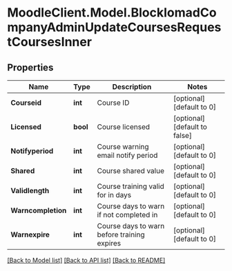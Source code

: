 # MoodleClient.Model.BlockIomadCompanyAdminUpdateCoursesRequestCoursesInner

## Properties

Name | Type | Description | Notes
------------ | ------------- | ------------- | -------------
**Courseid** | **int** | Course ID | [optional] [default to 0]
**Licensed** | **bool** | Course licensed | [optional] [default to false]
**Notifyperiod** | **int** | Course warning email notify period | [optional] [default to 0]
**Shared** | **int** | Course shared value | [optional] [default to 0]
**Validlength** | **int** | Course training valid for in days | [optional] [default to 0]
**Warncompletion** | **int** | Course days to warn if not completed in | [optional] [default to 0]
**Warnexpire** | **int** | Course days to warn before training expires | [optional] [default to 0]

[[Back to Model list]](../README.md#documentation-for-models) [[Back to API list]](../README.md#documentation-for-api-endpoints) [[Back to README]](../README.md)

